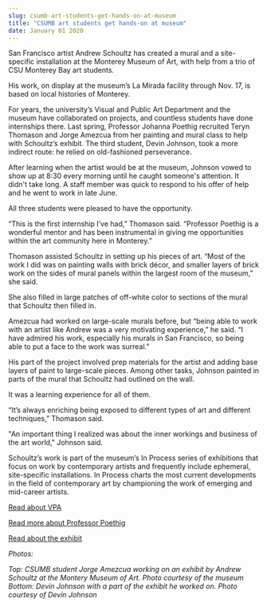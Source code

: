 ```yaml
---
slug: csumb-art-students-get-hands-on-at-museum
title: "CSUMB art students get hands-on at museum"
date: January 01 2020
---
```


 
<p>
  San Francisco artist Andrew Schoultz has created a mural and a site-specific
  installation at the Monterey Museum of Art, with help from a trio of CSU
  Monterey Bay art students.
</p>
<p>
  His work, on display at the museum’s La Mirada facility through Nov. 17, is
  based on local histories of Monterey.
</p>
<p>
  For years, the university’s Visual and Public Art Department and the museum
  have collaborated on projects, and countless students have done internships
  there. Last spring, Professor Johanna Poethig recruited Teryn Thomason and
  Jorge Amezcua from her painting and mural class to help with Schoultz’s
  exhibit. The third student, Devin Johnson, took a more indirect route: he
  relied on old-fashioned perseverance.
</p>
<p>
  After learning when the artist would be at the museum, Johnson vowed to show
  up at 8:30 every morning until he caught someone's attention. It didn't take
  long. A staff member was quick to respond to his offer of help and he went to
  work in late June.
</p>
<p>All three students were pleased to have the opportunity.</p>
<p>
  “This is the first internship I’ve had,” Thomason said. “Professor Poethig is
  a wonderful mentor and has been instrumental in giving me opportunities within
  the art community here in Monterey.”
</p>
<p>
  Thomason assisted Schoultz in setting up his pieces of art. “Most of the work
  I did was on painting walls with brick décor, and smaller layers of brick work
  on the sides of mural panels within the largest room of the museum,” she said.
</p>
<p>
  She also filled in large patches of off-white color to sections of the mural
  that Schoultz then filled in.
</p>
<p>
  Amezcua had worked on large-scale murals before, but “being able to work with
  an artist like Andrew was a very motivating experience,” he said. “I have
  admired his work, especially his murals in San Francisco, so being able to put
  a face to the work was surreal.”
</p>
<p>
  His part of the project involved prep materials for the artist and adding base
  layers of paint to large-scale pieces. Among other tasks, Johnson painted in
  parts of the mural that Schoultz had outlined on the wall.
</p>
<p>It was a learning experience for all of them.</p>
<p>
  “It’s always enriching being exposed to different types of art and different
  techniques,” Thomason said.
</p>
<p>
  "An important thing I realized was about the inner workings and business of
  the art world," Johnson said.
</p>
<p>
  Schoultz’s work is part of the museum’s In Process series of exhibitions that
  focus on work by contemporary artists and frequently include ephemeral,
  site-specific installations. In Process charts the most current developments
  in the field of contemporary art by championing the work of emerging and
  mid-career artists.
</p>
<p><a href="https://vpa.csumb.edu/">Read about VPA</a></p>
<p>
  <a href="https://vpa.csumb.edu/people/johanna-poethig"
    >Read more about Professor Poethig</a
  >
</p>
<p>
  <a href="https://www.montereyart.org/category/current-exhibitions/"
    >Read about the exhibit</a
  >
</p>
<p><em>Photos:</em></p>
<p>
  <em
    >Top: CSUMB student Jorge Amezcua working on an exhibit by Andrew Schoultz
    at the Montery Museum of Art. Photo courtesy of the museum Bottom: Devin
    Johnson with a part of the exhibit he worked on. Photo courtesy of Devin
    Johnson</em
  >
</p>
<p></p>
<p></p>
 
